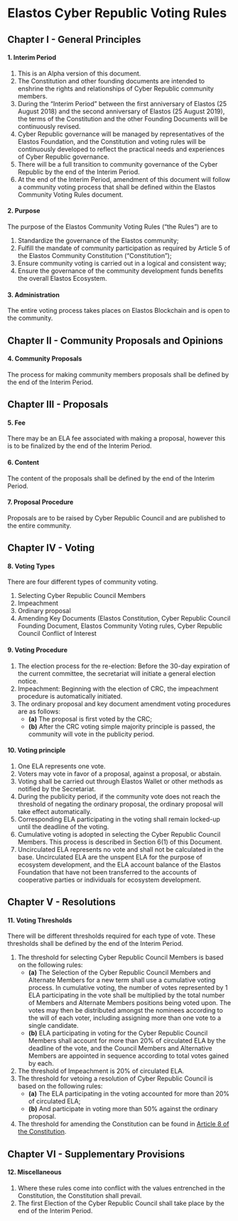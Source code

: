
# Elastos Cyber Republic Voting Rules

## Chapter I - General Principles

#### 1. Interim Period

1. This is an Alpha version of this document.
2. The Constitution and other founding documents are intended to enshrine the rights and relationships of Cyber Republic community members.
3. During the “Interim Period” between the first anniversary of Elastos (25 August 2018) and the second anniversary of Elastos (25 August 2019), the terms of the Constitution and the other Founding Documents will be continuously revised.
4. Cyber Republic governance will be managed by representatives of the Elastos Foundation, and the Constitution and voting rules will be continuously developed to reflect the practical needs and experiences of Cyber Republic governance.
5. There will be a full transition to community governance of the Cyber Republic by the end of the Interim Period.
6. At the end of the Interim Period, amendment of this document will follow a community voting process that shall be defined within the Elastos Community Voting Rules document.

#### 2. Purpose

The purpose of the Elastos Community Voting Rules (“the Rules”) are to

1. Standardize the governance of the Elastos community;
2. Fulfill the mandate of community participation as required by Article 5 of the Elastos Community Constitution (“Constitution”);
3. Ensure community voting is carried out in a logical and consistent way;
4. Ensure the governance of the community development funds benefits the overall Elastos Ecosystem.

#### 3. Administration

The entire voting process takes places on Elastos Blockchain and is open to the community.

## Chapter II - Community Proposals and Opinions

#### 4. Community Proposals

The process for making community members proposals shall be defined by the end of the Interim Period.

## Chapter III - Proposals

#### 5. Fee

There may be an ELA fee associated with making a proposal, however this is to be finalized by the end of the Interim Period.

#### 6. Content

The content of the proposals shall be defined by the end of the Interim Period.

#### 7. Proposal Procedure

Proposals are to be raised by Cyber Republic Council and are published to the entire community.

## Chapter IV - Voting

#### 8. Voting Types

There are four different types of community voting.

1. Selecting Cyber Republic Council Members
2. Impeachment
3. Ordinary proposal
4. Amending Key Documents (Elastos Constitution, Cyber Republic Council Founding Document, Elastos Community Voting rules, Cyber Republic Council Conflict of Interest

#### 9. Voting Procedure

1. The election process for the re-election: Before the 30-day expiration of the current committee, the secretariat will initiate a general election notice.
2. Impeachment: Beginning with the election of CRC, the impeachment procedure is automatically initiated.
3. The ordinary proposal and key document amendment voting procedures are as follows:
    - **(a)** The proposal is first voted by the CRC;
    - **(b)** After the CRC voting simple majority principle is passed, the community will vote in the publicity period.

#### 10. Voting principle

1. One ELA represents one vote.
2. Voters may vote in favor of a proposal, against a proposal, or abstain.
3. Voting shall be carried out through Elastos Wallet or other methods as notified by the Secretariat.
4. During the publicity period, if the community vote does not reach the threshold of negating the ordinary proposal, the ordinary proposal will take effect automatically.
5. Corresponding ELA participating in the voting shall remain locked-up until the deadline of the voting.
6. Cumulative voting is adopted in selecting the Cyber Republic Council Members. This process is described in Section 6(1) of this Document.
7. Uncirculated ELA represents no vote and shall not be calculated in the base. Uncirculated ELA are the unspent ELA for the purpose of ecosystem development, and the ELA account balance of the Elastos Foundation that have not been transferred to the accounts of cooperative parties or individuals for ecosystem development.

## Chapter V - Resolutions

#### 11. Voting Thresholds

There will be different thresholds required for each type of vote. These thresholds shall be defined by the end of the Interim Period.

1. The threshold for selecting Cyber Republic Council Members is based on the following rules:
    - **(a)** The Selection of the Cyber Republic Council Members and Alternate Members for a new term shall use a cumulative voting process. In cumulative voting, the number of votes represented by 1 ELA participating in the vote shall be multiplied by the total number of Members and Alternate Members positions being voted upon. The votes may then be distributed amongst the nominees according to the will of each voter, including assigning more than one vote to a single candidate.
    - **(b)** ELA participating in voting for the Cyber Republic Council Members shall account for more than 20% of circulated ELA by the deadline of the vote, and the Council Members and Alternative Members are appointed in sequence according to total votes gained by each.
2. The threshold of Impeachment is 20% of circulated ELA.
3. The threshold for vetoing a resolution of Cyber Republic Council is based on the following rules:
    - **(a)** The ELA participating in the voting accounted for more than 20% of circulated ELA;
    - **(b)** And participate in voting more than 50% against the ordinary proposal.
4. The threshold for amending the Constitution can be found in [Article 8 of the Constitution](/constitution/constitution.md).

## Chapter VI - Supplementary Provisions

#### 12. Miscellaneous

1. Where these rules come into conflict with the values entrenched in the Constitution, the Constitution shall prevail.
2. The first Election of the Cyber Republic Council shall take place by the end of the Interim Period.

